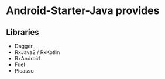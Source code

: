 # Android-Starter-Java provides
## Libraries
* Dagger
* RxJava2 / RxKotlin
* RxAndroid
* Fuel
* Picasso
